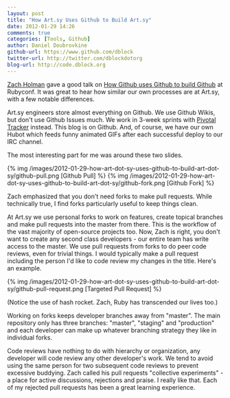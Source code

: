 ```yaml
---
layout: post
title: "How Art.sy Uses Github to Build Art.sy"
date: 2012-01-29 14:26
comments: true
categories: [Tools, Github]
author: Daniel Doubrovkine
github-url: https://www.github.com/dblock
twitter-url: http://twitter.com/dblockdotorg
blog-url: http://code.dblock.org
---
```

[Zach Holman](http://zachholman.com/) gave a good talk on [How Github uses Github to build Github](http://zachholman.com/talk/how-github-uses-github-to-build-github) at Rubyconf. It was great to hear how similar our own processes are at Art.sy, with a few notable differences.

Art.sy engineers store almost everything on Github. We use Github Wikis, but don't use Github Issues much. We work in 3-week sprints with [Pivotal Tracker](http://pivotaltracker.com/) instead. This blog is on Github. And, of course, we have our own Hubot which feeds funny animated GIFs after each successful deploy to our IRC channel.

The most interesting part for me was around these two slides.

{% img /images/2012-01-29-how-art-dot-sy-uses-github-to-build-art-dot-sy/github-pull.png [Github Pull] %}
{% img /images/2012-01-29-how-art-dot-sy-uses-github-to-build-art-dot-sy/github-fork.png [Github Fork] %}

Zach emphasized that you don't need forks to make pull requests. While technically true, I find forks particularly useful to keep things clean. 

At Art.sy we use personal forks to work on features, create topical branches and make pull requests into the master from there. This is the workflow of the vast majority of open-source projects too. Now, Zach is right, you don't want to create any second class developers - our entire team has write access to the master. We use pull requests from forks to do peer code reviews, even for trivial things. I would typically make a pull request including the person I'd like to code review my changes in the title. Here's an example.

{% img /images/2012-01-29-how-art-dot-sy-uses-github-to-build-art-dot-sy/github-pull-request.png [Targeted Pull Request] %}

(Notice the use of hash rocket. Zach, Ruby has transcended our lives too.)

Working on forks keeps developer branches away from "master". The main repository only has three branches: "master", "staging" and "production" and each developer can make up whatever branching strategy they like in individual forks.

Code reviews have nothing to do with hierarchy or organization, any developer will code review any other developer's work. We tend to avoid using the same person for two subsequent code reviews to prevent excessive buddying. Zach called his pull requests "collective experiments" - a place for active discussions, rejections and praise. I really like that. Each of my rejected pull requests has been a great learning experience.
